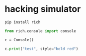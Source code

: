 # hacking simulator

```bash
pip install rich
```

```python
from rich.console import console

c = Console()

c.print("test", style="bold red")
```
